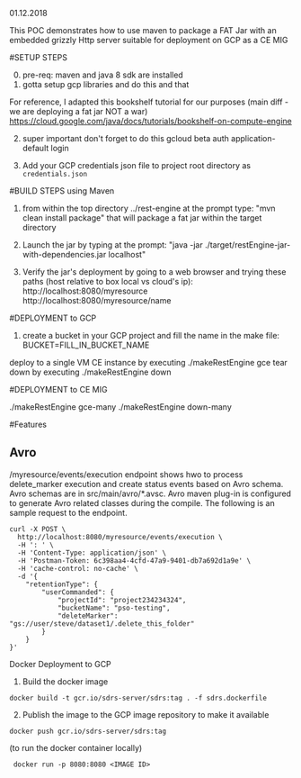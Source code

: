 01.12.2018

This POC demonstrates how to use maven to package a FAT Jar with an 
embedded grizzly Http server suitable for deployment on GCP as a CE MIG

#SETUP STEPS

0) pre-req: maven and java 8 sdk are installed
1) gotta setup gcp libraries and do this and that

For reference, I adapted this bookshelf tutorial for our purposes (main diff - we are deploying a fat jar NOT a war)
https://cloud.google.com/java/docs/tutorials/bookshelf-on-compute-engine

2) super important don't forget to do this
gcloud beta auth application-default login

3) Add your GCP credentials json file to project root directory as `credentials.json`

#BUILD STEPS using Maven

1) from within the top directory ../rest-engine at the prompt type: "mvn clean install package"
   that will package a fat jar within the target directory

2) Launch the jar by typing at the prompt: "java -jar ./target/restEngine-jar-with-dependencies.jar localhost"

3) Verify the jar's deployment by going to a web browser and trying these paths (host relative to box local vs cloud's ip):
http://localhost:8080/myresource
http://localhost:8080/myresource/name

#DEPLOYMENT to GCP

1) create a bucket in your GCP project and fill the name in the make file: BUCKET=FILL_IN_BUCKET_NAME

deploy to a single VM CE instance by executing ./makeRestEngine gce
tear down by executing ./makeRestEngine down

#DEPLOYMENT to CE MIG

./makeRestEngine gce-many
./makeRestEngine down-many

#Features
## Avro
/myresource/events/execution endpoint shows hwo to process delete_marker execution and create status events based on 
Avro schema. Avro schemas are in src/main/avro/*.avsc. Avro maven plug-in is configured to generate Avro related classes 
during the compile. The following is an sample request to the endpoint. 

```
curl -X POST \
  http://localhost:8080/myresource/events/execution \
  -H ': ' \
  -H 'Content-Type: application/json' \
  -H 'Postman-Token: 6c398aa4-4cfd-47a9-9401-db7a692d1a9e' \
  -H 'cache-control: no-cache' \
  -d '{
	"retentionType": {
		"userCommanded": {
			"projectId": "project234234324",
			"bucketName": "pso-testing",
			"deleteMarker": "gs://user/steve/dataset1/.delete_this_folder"
		}
	} 
}'
```


Docker Deployment to GCP
1) Build the docker image
```
docker build -t gcr.io/sdrs-server/sdrs:tag . -f sdrs.dockerfile
```
2) Publish the image to the GCP image repository to make it available
```
docker push gcr.io/sdrs-server/sdrs:tag
```

(to run the docker container locally)
```
 docker run -p 8080:8080 <IMAGE ID>
```
